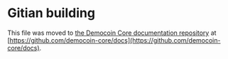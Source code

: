 Gitian building
================

This file was moved to [the Democoin Core documentation repository](https://github.com/democoin-core/docs/blob/master/gitian-building.md) at [https://github.com/democoin-core/docs](https://github.com/democoin-core/docs).
